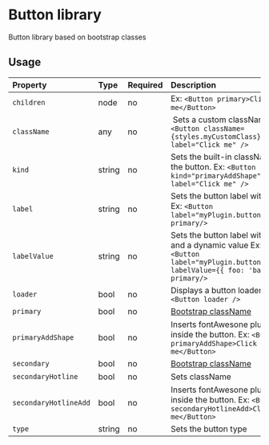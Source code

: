 # Button library

Button library based on bootstrap classes

## Usage

| Property | Type |  Required | Description
:---| :---| :---| :---
| `children`| node | no | Ex: `<Button primary>Click me</Button>` |
| `className`| any | no | Sets a custom className. Ex: `<Button className={styles.myCustomClass} label="Click me" />` |
| `kind` | string | no | Sets the built-in className to the button. Ex: `<Button kind="primaryAddShape"  label="Click me" />` |
| `label` | string | no | Sets the button label with i18n Ex: `<Button label="myPlugin.button.label" primary/>` |
| `labelValue` | string | no | Sets the button label with i18n and a dynamic value Ex: `<Button label="myPlugin.button.label" labelValue={{ foo: 'bar' }} primary/>` |
| `loader` | bool | no | Displays a button loader. Ex: `<Button loader />` |
| `primary` | bool | no | [Bootstrap className](https://v4-alpha.getbootstrap.com/components/buttons/) |
| `primaryAddShape` | bool | no | Inserts fontAwesone plus icon inside the button. Ex: `<Button primaryAddShape>Click me</Button>` |
| `secondary`| bool | no | [Bootstrap className](https://v4-alpha.getbootstrap.com/components/buttons/) |
| `secondaryHotline` | bool | no | Sets className |
| `secondaryHotlineAdd` | bool | no | Inserts fontAwesone plus icon inside the button. Ex: `<Button secondaryHotlineAdd>Click me</Button>` |
| `type` | string | no | Sets the button type |
